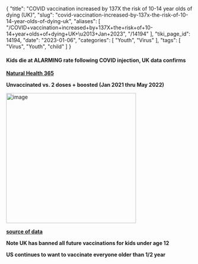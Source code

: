 {
    "title": "COVID vaccination increased by 137X the risk of 10-14 year olds of dying (UK)",
    "slug": "covid-vaccination-increased-by-137x-the-risk-of-10-14-year-olds-of-dying-uk",
    "aliases": [
        "/COVID+vaccination+increased+by+137X+the+risk+of+10-14+year+olds+of+dying+UK+\u2013+Jan+2023",
        "/14194"
    ],
    "tiki_page_id": 14194,
    "date": "2023-01-06",
    "categories": [
        "Youth",
        "Virus"
    ],
    "tags": [
        "Virus",
        "Youth",
        "child"
    ]
}


#### Kids die at ALARMING rate following COVID injection, UK data confirms

 **[Natural Health 365](https://www.naturalhealth365.com/kids-die-at-alarming-rate-following-covid-injection-uk-data-confirms.html)** 

 **Unvaccinated vs. 2 doses + boosted (Jan 2021 thru May 2022)** 

<img src="https://d378j1rmrlek7x.cloudfront.net/attachments/jpeg/all-cause-deaths-in-uk-10-13.jpg" alt="image" width="350">

 **[source of data](https://expose-news.com/2022/12/03/covid-vaccinated-children-137x-more-likely-die-2/)** 

 **Note UK has banned all future vaccinations for kids under age 12** 

 **US continues to want to vaccinate everyone older than 1/2 year**
